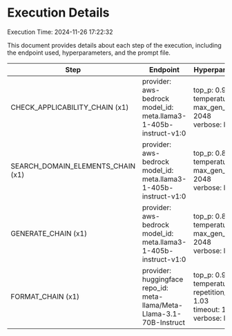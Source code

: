 # Execution Details

Execution Time: 2024-11-26 17:22:32

This document provides details about each step of the execution, including the endpoint used, hyperparameters, and the prompt file.

| Step | Endpoint | Hyperparameters | Prompt Files |
|------|----------|-----------------|--------------|
| CHECK_APPLICABILITY_CHAIN (x1) | provider: aws-bedrock<br>model_id: meta.llama3-1-405b-instruct-v1:0 | top_p: 0.95<br>temperature: 0.6<br>max_gen_len: 2048<br>verbose: False | (plain, check-applicability/llama3/plain-template-v2.txt) |
| SEARCH_DOMAIN_ELEMENTS_CHAIN (x1) | provider: aws-bedrock<br>model_id: meta.llama3-1-405b-instruct-v1:0 | top_p: 0.85<br>temperature: 0.55<br>max_gen_len: 2048<br>verbose: False | (plain, search-domain-elements/llama3/plain-template-v3-lowsigma.txt) |
| GENERATE_CHAIN (x1) | provider: aws-bedrock<br>model_id: meta.llama3-1-405b-instruct-v1:0 | top_p: 0.85<br>temperature: 0.6<br>max_gen_len: 2048<br>verbose: False | (plain, generate-requirements/llama3/plain-template-v3.txt) |
| FORMAT_CHAIN (x1) | provider: huggingface<br>repo_id: meta-llama/Meta-Llama-3.1-70B-Instruct | top_p: 0.95<br>temperature: 0.6<br>repetition_penalty: 1.03<br>timeout: 1500<br>verbose: False | (plain, format-json/llama3/plain-template-v2.txt) |
